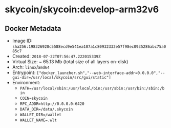 # skycoin/skycoin:develop-arm32v6

## Docker Metadata
- Image ID: `sha256:198326928c5588ecd9e541ea107a1c80932332e57f98ec0935286abc75a085c7`
- Created: `2018-07-22T07:56:47.222015339Z`
- Virtual Size: ~ 65.13 Mb
  (total size of all layers on-disk)
- Arch: `linux`/`amd64`
- Entrypoint: `["docker_launcher.sh","--web-interface-addr=0.0.0.0","--gui-dir=/usr/local/skycoin/src/gui/static"]`
- Environment:
  - `PATH=/usr/local/sbin:/usr/local/bin:/usr/sbin:/usr/bin:/sbin:/bin`
  - `COIN=skycoin`
  - `RPC_ADDR=http://0.0.0.0:6420`
  - `DATA_DIR=/data/.skycoin`
  - `WALLET_DIR=/wallet`
  - `WALLET_NAME=.wlt`
